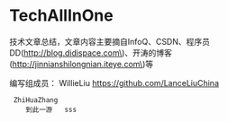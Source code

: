 # TechAllInOne

技术文章总结，文章内容主要摘自InfoQ、CSDN、程序员DD\(http://blog.didispace.com\)、开涛的博客\(http://jinnianshilongnian.iteye.com\)等


编写组成员：
     WillieLiu  https://github.com/LanceLiuChina
	 
	 ZhiHuaZhang 
		到此一游   sss